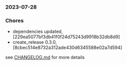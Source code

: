 ### 2023-07-28

### Chores
+ dependencies updated, [229ea5077bf3db41f0f24d75243d9918b32db8d9]
+ create_release 0.3.0, [8cbec514e8732a312ade430d6345588e02a7d594]


see <a href='https://github.com/mrjackwills/mealpedant_backup_pi/blob/main/CHANGELOG.md'>CHANGELOG.md</a> for more details
